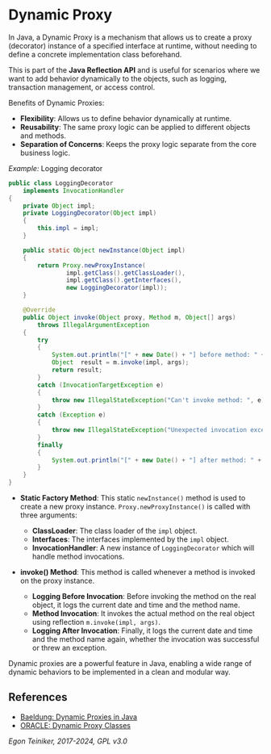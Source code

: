 # Dynamic Proxy

In Java, a Dynamic Proxy is a mechanism that allows us to create a proxy
(decorator) instance of a specified interface at runtime, without needing 
to define a concrete implementation class beforehand. 

This is part of the **Java Reflection API** and is useful for scenarios where 
we want to add behavior dynamically to the objects, such as logging, 
transaction management, or access control.

Benefits of Dynamic Proxies:
* **Flexibility**: Allows us to define behavior dynamically at runtime.
* **Reusability**: The same proxy logic can be applied to different objects 
  and methods.
* **Separation of Concerns**: Keeps the proxy logic separate from the core 
  business logic.

_Example:_ Logging decorator
```Java
public class LoggingDecorator 
	implements InvocationHandler
{
	private Object impl;
	private LoggingDecorator(Object impl)
	{
		this.impl = impl;
	}

	public static Object newInstance(Object impl)
	{
		return Proxy.newProxyInstance(
				impl.getClass().getClassLoader(),
				impl.getClass().getInterfaces(),
				new LoggingDecorator(impl));
	}

	@Override
	public Object invoke(Object proxy, Method m, Object[] args)
		throws IllegalArgumentException
	{
		try
		{
			System.out.println("[" + new Date() + "] before method: " + m.getName());
			Object  result = m.invoke(impl, args);
			return result;
		}
		catch (InvocationTargetException e)
		{
			throw new IllegalStateException("Can't invoke method: ", e);
		} 
		catch (Exception e)
		{
			throw new IllegalStateException("Unexpected invocation exception: " + e.getMessage());
		}  
		finally
		{
			System.out.println("[" + new Date() + "] after method: " + m.getName());
		}
	}
}
```

* **Static Factory Method**: This static `newInstance()` method is used to create a new 
    proxy instance.
    `Proxy.newProxyInstance()` is called with three arguments:
    * **ClassLoader**: The class loader of the `impl` object.
    * **Interfaces**: The interfaces implemented by the `impl` object.
    * **InvocationHandler**: A new instance of `LoggingDecorator` which will handle method invocations.

* **invoke() Method**: This method is called whenever a method is invoked on the proxy instance.
    * **Logging Before Invocation**: Before invoking the method on the real object, it logs the 
      current date and time and the method name.
    * **Method Invocation**: It invokes the actual method on the real object using reflection 
      `m.invoke(impl, args)`.
    * **Logging After Invocation**: Finally, it logs the current date and time and the method name again, 
      whether the invocation was successful or threw an exception.

Dynamic proxies are a powerful feature in Java, enabling a wide range of dynamic 
behaviors to be implemented in a clean and modular way.

## References

* [Baeldung: Dynamic Proxies in Java](https://www.baeldung.com/java-dynamic-proxies)
* [ORACLE: Dynamic Proxy Classes](https://docs.oracle.com/javase/8/docs/technotes/guides/reflection/proxy.html)

*Egon Teiniker, 2017-2024, GPL v3.0*